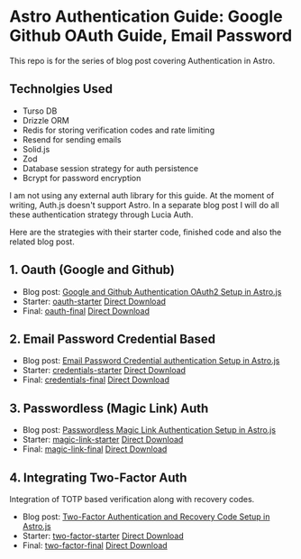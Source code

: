 # Astro Authentication Guide: Google Github OAuth Guide, Email Password

This repo is for the series of blog post covering Authentication in Astro.


## Technolgies Used

- Turso DB
- Drizzle ORM
- Redis for storing verification codes and rate limiting
- Resend for sending emails
- Solid.js
- Zod
- Database session strategy for auth persistence
- Bcrypt for password encryption

I am not using any external auth library for this guide. At the moment of writing, Auth.js doesn't support Astro. In a separate blog post I will do all these authentication strategy through Lucia Auth.

Here are the strategies with their starter code, finished code and also the related blog post.

## 1. Oauth (Google and Github)

- Blog post: [Google and Github Authentication OAuth2 Setup in Astro.js](https://everythingcs.dev/blog/astro-js-auth-oauth-github-google-auth-guide/)
- Starter: [oauth-starter](https://github.com/ksjitendra18/astro-js-auth-oauth-passwordless-credentials/tree/oauth-starter)  [Direct Download](https://github.com/ksjitendra18/astro-js-auth-oauth-passwordless-credentials/archive/refs/heads/oauth-starter.zip)
- Final: [oauth-final](https://github.com/ksjitendra18/astro-js-auth-oauth-passwordless-credentials/tree/oauth-final)  [Direct Download](https://github.com/ksjitendra18/astro-js-auth-oauth-passwordless-credentials/archive/refs/heads/oauth-final.zip)

## 2. Email Password Credential Based

- Blog post: [Email Password Credential authentication Setup in Astro.js](https://everythingcs.dev/blog/astro-js-email-password-credential-authentication/)
- Starter: [credentials-starter](https://github.com/ksjitendra18/astro-js-auth-oauth-passwordless-credentials/tree/credentials-starter)  [Direct Download](https://github.com/ksjitendra18/astro-js-auth-oauth-passwordless-credentials/archive/refs/heads/credentials-starter.zip)
- Final: [credentials-final](https://github.com/ksjitendra18/astro-js-auth-oauth-passwordless-credentials/tree/credentials-final)  [Direct Download](https://github.com/ksjitendra18/astro-js-auth-oauth-passwordless-credentials/archive/refs/heads/credentials-final.zip)

## 3. Passwordless (Magic Link) Auth

- Blog post: [Passwordless Magic Link Authentication Setup in Astro.js](https://everythingcs.dev/blog/astro-js-passwordless-magic-link-authentication/)
- Starter: [magic-link-starter](https://github.com/ksjitendra18/astro-js-auth-oauth-passwordless-credentials/tree/credentials-starter)  [Direct Download](https://github.com/ksjitendra18/astro-js-auth-oauth-passwordless-credentials/archive/refs/heads/magic-link-starter.zip)
- Final: [magic-link-final](https://github.com/ksjitendra18/astro-js-auth-oauth-passwordless-credentials/tree/magic-link-final)  [Direct Download](https://github.com/ksjitendra18/astro-js-auth-oauth-passwordless-credentials/archive/refs/heads/magic-link-final.zip)

## 4. Integrating Two-Factor Auth

Integration of TOTP based verification along with recovery codes.

- Blog post: [Two-Factor Authentication and Recovery Code Setup in Astro.js](https://everythingcs.dev/blog/astro-js-two-multi-factor-authentication-totp-recovery-codes/)
- Starter: [two-factor-starter](https://github.com/ksjitendra18/astro-js-auth-oauth-passwordless-credentials/tree/credentials-starter)  [Direct Download](https://github.com/ksjitendra18/astro-js-auth-oauth-passwordless-credentials/archive/refs/heads/two-factor-starter.zip)
- Final: [two-factor-final](https://github.com/ksjitendra18/astro-js-auth-oauth-passwordless-credentials/tree/two-factor-final)  [Direct Download](https://github.com/ksjitendra18/astro-js-auth-oauth-passwordless-credentials/archive/refs/heads/two-factor-final.zip)
  